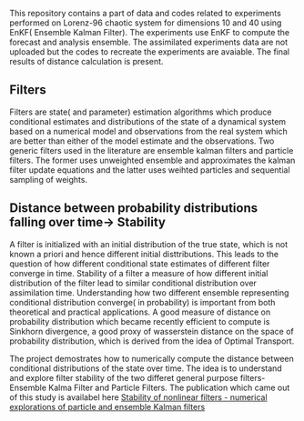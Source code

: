
This repository contains a part of data and codes related to experiments performed on Lorenz-96 chaotic system for dimensions 10 and 40 using EnKF( Ensemble Kalman Filter). The experiments use EnKF to compute the forecast and analysis ensemble. The assimilated experiments data are not uploaded but the codes to recreate the experiments are avaiable. The final results of distance calculation is present. 

## Filters
Filters are state( and parameter) estimation algorithms which produce conditional estimates and distributions of the state of a dynamical system based on a numerical model and observations from the real system which are better than either of the model estimate and the observations. Two generic filters used in the literature are ensemble kalman filters and particle filters. The former uses unweighted ensemble and approximates the kalman filter update equations and the latter uses weihted particles and sequential sampling of weights.  

## Distance between probability distributions falling over time-> Stability
A filter is initialized with an initial distribution of the true state, which is not known a priori and hence different initial disttributions. This leads to the question of how different conditional state estimates of different filter converge in time. 
Stability of a filter a measure of how different initial distribution of the filter lead to similar conditional distribution over assimilation time.
Understanding how two different ensemble representing conditional distribution converge( in probability) is important from both theoretical and practical applications. A good measure of distance on probability distribution which became recently efficient to compute is Sinkhorn divergence, a good proxy of wasserstein distance on the space of probability distribution, which is derived from the idea of Optimal Transport.

The project demostrates how to numerically compute the distance between conditional distributions of the state over time. The idea is to understand and explore filter stability of the two differet general purpose filters- Ensemble Kalma Filter and Particle Filters. The publication which came out of this study is availabel here [Stability of nonlinear filters - numerical explorations of particle and ensemble Kalman filters](https://ieeexplore.ieee.org/document/9703185/)

